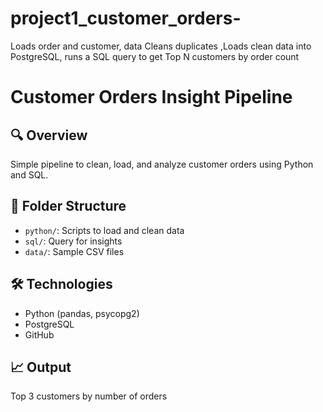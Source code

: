 # project1_customer_orders-
 Loads order and customer, data Cleans duplicates ,Loads clean data into PostgreSQL, runs a SQL query to get Top N customers by order count
 # Customer Orders Insight Pipeline

## 🔍 Overview
Simple pipeline to clean, load, and analyze customer orders using Python and SQL.

## 📂 Folder Structure
- `python/`: Scripts to load and clean data
- `sql/`: Query for insights
- `data/`: Sample CSV files

## 🛠️ Technologies
- Python (pandas, psycopg2)
- PostgreSQL
- GitHub

## 📈 Output
Top 3 customers by number of orders

